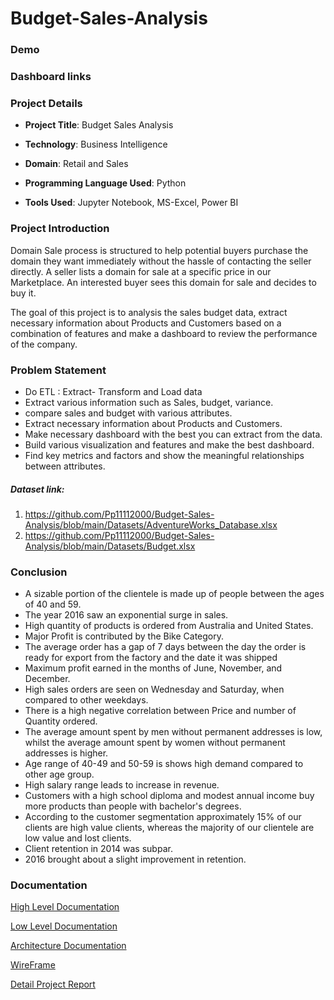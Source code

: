 # Budget-Sales-Analysis

### Demo

### Dashboard links



### Project Details

- __Project Title__: Budget Sales Analysis

- __Technology__: Business Intelligence

- __Domain__: Retail and Sales

- __Programming Language Used__: Python

- __Tools Used__: Jupyter Notebook, MS-Excel, Power BI

### Project Introduction

Domain Sale process is structured to help potential buyers purchase the domain they want immediately without the hassle of contacting the seller directly. A seller lists a domain for sale at a specific price in our Marketplace. An interested buyer sees this domain for sale and decides to buy it. 

The goal of this project is to analysis the sales budget data, extract necessary information about Products and Customers based on a combination of features and make a dashboard to review the performance of the company.

### Problem Statement

- Do ETL : Extract- Transform and Load data 
- Extract various information such as Sales, budget, variance.
- compare sales and budget with various attributes.
- Extract necessary information about Products and Customers.
- Make necessary dashboard with the best you can extract from the data.
- Build various visualization and features and make the best dashboard.
- Find key metrics and factors and show the meaningful relationships between attributes.

##### Dataset link:

1) https://github.com/Pp11112000/Budget-Sales-Analysis/blob/main/Datasets/AdventureWorks_Database.xlsx
2) https://github.com/Pp11112000/Budget-Sales-Analysis/blob/main/Datasets/Budget.xlsx

### Conclusion 

- A sizable portion of the clientele is made up of people between the ages of 40 and 59.
- The year 2016 saw an exponential surge in sales.
- High quantity of products is ordered from Australia and United States.
- Major Profit is contributed by the Bike Category.
- The average order has a gap of 7 days between the day the order is ready for export from the factory and the date it was shipped
- Maximum profit earned in the months of June, November, and December.
- High sales orders are seen on Wednesday and Saturday, when compared to other weekdays.
- There is a high negative correlation between Price and number of Quantity ordered.
- The average amount spent by men without permanent addresses is low, whilst the average amount spent by women without permanent addresses is higher.
- Age range of 40-49 and 50-59 is shows high demand compared to other age group.
- High salary range leads to increase in revenue.
- Customers with a high school diploma and modest annual income buy more products than people with bachelor's degrees.
- According to the customer segmentation approximately 15% of our clients are high value clients, whereas the majority of our clientele are low value and lost clients.
- Client retention in 2014 was subpar.
- 2016 brought about a slight improvement in retention.

### Documentation

[High Level Documentation](https://github.com/Pp11112000/Budget-Sales-Analysis/blob/main/Documentation/HLD%20(High%20Level%20Design).pdf)

[Low Level Documentation](https://github.com/Pp11112000/Budget-Sales-Analysis/blob/main/Documentation/LLD%20(Low%20Level%20Design).pdf)

[Architecture Documentation](https://github.com/Pp11112000/Budget-Sales-Analysis/blob/main/Documentation/Architecture%20Design.pdf)

[WireFrame](https://github.com/Pp11112000/Budget-Sales-Analysis/blob/main/Documentation/Wireframe%20Document.pdf)

[Detail Project Report](https://github.com/Pp11112000/Budget-Sales-Analysis/blob/main/Documentation/Detailed%20Project%20Report.pdf)
